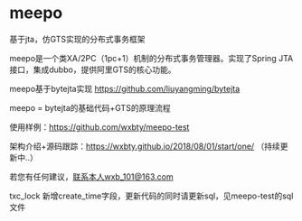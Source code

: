 # meepo
基于jta，仿GTS实现的分布式事务框架

meepo是一个类XA/2PC（1pc+1）机制的分布式事务管理器。实现了Spring JTA接口，集成dubbo，提供阿里GTS的核心功能。

meepo基于bytejta实现 https://github.com/liuyangming/bytejta

meepo = bytejta的基础代码+GTS的原理流程

使用样例：https://github.com/wxbty/meepo-test

架构介绍+源码跟踪：https://wxbty.github.io/2018/08/01/start/one/ （持续更新中..）

若您有任何建议，联系本人wxb_101@163.com

txc_lock 新增create_time字段，更新代码的同时请更新sql，见meepo-test的sql文件

